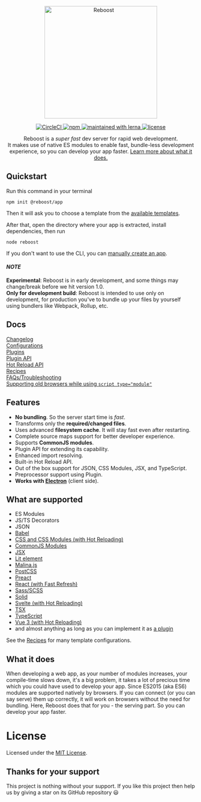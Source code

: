 <p align="center">
  <img
    src="https://user-images.githubusercontent.com/44255990/87241868-d941a680-c444-11ea-8dbb-8abc674f3911.png"
    alt="Reboost"
    width="300">
</p>

<p align="center">
  <a href="https://circleci.com/gh/sarsamurmu/reboost">
    <img alt="CircleCI" src="https://circleci.com/gh/sarsamurmu/reboost.svg?style=svg">
  </a>
  <a href="https://www.npmjs.com/package/reboost">
    <img alt="npm" src="https://img.shields.io/npm/v/reboost?style=flat-square">
  </a>
  <a href="https://lerna.js.org">
    <img alt="maintained with lerna" src="https://img.shields.io/badge/maintained%20with-lerna-cc00ff?style=flat-square">
  </a>
  <a href="https://github.com/sarsamurmu/reboost/blob/primary/LICENSE">
    <img alt="license" src="https://img.shields.io/npm/l/reboost?style=flat-square">
  </a>
</p>

<p align="center">Reboost is a <i>super fast</i> dev server for rapid web development.
<br>It makes use of native ES modules to enable fast, bundle-less development experience, so you can develop your app faster.
<a href="#what-it-does">Learn more about what it does.</a></p>

## Quickstart
Run this command in your terminal
```shell
npm init @reboost/app
```
Then it will ask you to choose a template from the
[available templates](/packages/create-app/README.md#available-templates).

After that, open the directory where your app is extracted, install dependencies,
then run
```shell
node reboost
```

If you don't want to use the CLI, you can [manually create an app](/docs/manually-creating-an-app.md).

#### *NOTE*
**Experimental**: Reboost is in early development, and some things may change/break before we hit version 1.0.\
**Only for development build**: Reboost is intended to use only on development, for production you've to
bundle up your files by yourself using bundlers like Webpack, Rollup, etc.

## Docs
[Changelog](/packages/core/CHANGELOG.md)\
[Configurations](/docs/configurations.md)\
[Plugins](/docs/plugins.md)\
[Plugin API](/docs/plugin-api.md)\
[Hot Reload API](/docs/hot-reload-api.md)\
[Recipes](/docs/recipes.md)\
[FAQs/Troubleshooting](/docs/faqs-and-troubleshooting.md)\
[Supporting old browsers while using `script type="module"`](/docs/supporting-old-browsers.md)

## Features
- **No bundling**. So the server start time is *fast*.
- Transforms only the **required/changed files**.
- Uses advanced **filesystem cache**. It will stay fast even after restarting.
- Complete source maps support for better developer experience.
- Supports **CommonJS modules**.
- Plugin API for extending its capability.
- Enhanced import resolving.
- Built-in Hot Reload API.
- Out of the box support for JSON, CSS Modules, JSX, and TypeScript.
- Preprocessor support using Plugin.
- **Works with [Electron](https://www.electronjs.org/)** (client side).

## What are supported
- ES Modules
- JS/TS Decorators
- JSON
- [Babel](/docs/recipes.md#babel)
- [CSS and CSS Modules (with Hot Reloading)](/docs/recipes.md#css-and-css-modules)
- [CommonJS Modules](/docs/recipes.md#commonjs-modules)
- [JSX](/docs/recipes.md#jsx)
- [Lit element](/docs/recipes.md#lit-element)
- [Malina.js](/docs/recipes.md#malinajs)
- [PostCSS](/docs/recipes.md#postcss)
- [Preact](/docs/recipes.md#preact)
- [React (with Fast Refresh)](/docs/recipes.md#react-with-fast-refresh)
- [Sass/SCSS](/docs/recipes.md#sass-or-scss)
- [Solid](/docs/recipes.md#solid)
- [Svelte (with Hot Reloading)](/docs/recipes.md#svelte)
- [TSX](/docs/recipes.md#tsx)
- [TypeScript](/docs/recipes.md#typescript)
- [Vue 3 (with Hot Reloading)](/docs/recipes.md#vue-3)
- and almost anything as long as you can implement it as [a plugin](/docs/plugin-api.md)

See the [Recipes](/docs/recipes.md) for many template configurations.

## What it does
When developing a web app, as your number of modules increases,
your compile-time slows down, it's a big problem, it takes a lot of precious
time which you could have used to develop your app. Since ES2015 (aka ES6) modules
are supported natively by browsers. If you can connect (or you can say serve) them
up correctly, it will work on browsers without the need for bundling. Here, Reboost
does that for you - the serving part. So you can develop your app faster.

<!-- Reboost is highly inspired by these awesome projects - [Vite](https://github.com/vitejs/vite),
[Snowpack](https://github.com/pikapkg/snowpack), [esbuild](https://github.com/evanw/esbuild). -->

# License
Licensed under the [MIT License](/LICENSE).

## Thanks for your support
This project is nothing without your support. If you like this project then help us by giving
a star on its GitHub repository 😃
